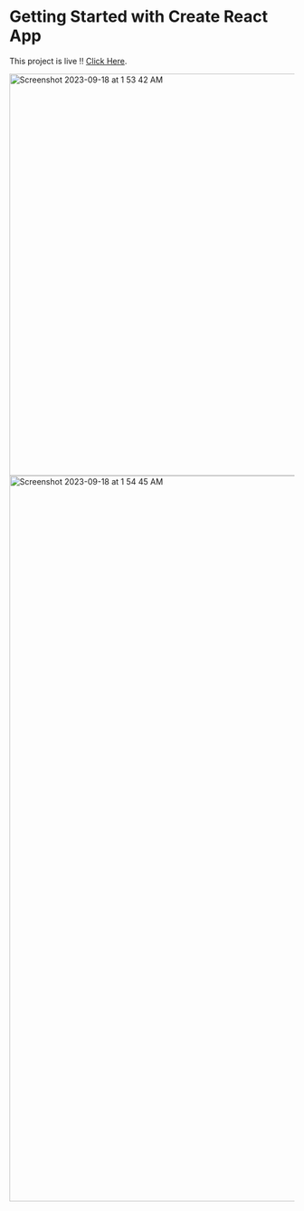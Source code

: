 # Getting Started with Create React App

This project is live !! [Click Here](https://full-stack-todo-app-frontend-eta.vercel.app/).

<img width="710" alt="Screenshot 2023-09-18 at 1 53 42 AM" src="https://github.com/Amit-45/full-stack-todo-app-backend/assets/77204104/75a51aec-0c7a-4998-868a-3bdc16344eff">



<img width="1282" alt="Screenshot 2023-09-18 at 1 54 45 AM" src="https://github.com/Amit-45/full-stack-todo-app-backend/assets/77204104/5f4fd65d-6ebc-4d57-be8e-f9ae32f91bee">


